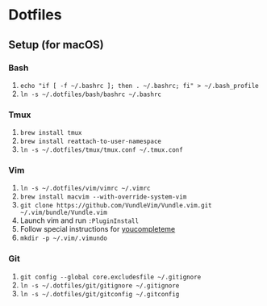 # Dotfiles

## Setup (for macOS)

### Bash 
1. `echo "if [ -f ~/.bashrc ]; then . ~/.bashrc; fi" > ~/.bash_profile`
2. `ln -s ~/.dotfiles/bash/bashrc ~/.bashrc`

### Tmux 
1. `brew install tmux`
2. `brew install reattach-to-user-namespace`
3. `ln -s ~/.dotfiles/tmux/tmux.conf ~/.tmux.conf`

### Vim 
1. `ln -s ~/.dotfiles/vim/vimrc ~/.vimrc`
2. `brew install macvim --with-override-system-vim`
3. `git clone https://github.com/VundleVim/Vundle.vim.git ~/.vim/bundle/Vundle.vim`
4. Launch vim and run `:PluginInstall`
5. Follow special instructions for [youcompleteme](https://github.com/Valloric/YouCompleteMe)
6. `mkdir -p ~/.vim/.vimundo`

### Git
1. `git config --global core.excludesfile ~/.gitignore` 
2. `ln -s ~/.dotfiles/git/gitignore ~/.gitignore`
3. `ln -s ~/.dotfiles/git/gitconfig ~/.gitconfig`
